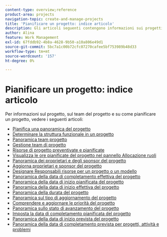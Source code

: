 ```yaml
---
content-type: overview;reference
product-area: projects
navigation-topic: create-and-manage-projects
title: 'Pianificare un progetto: indice articolo'
description: Gli articoli seguenti contengono informazioni sui progetti, sul Team di progetto e su come pianificare un progetto.
author: Alina
feature: Work Management
exl-id: 67fddb92-4b8a-4628-9b50-a10a806e49d1
source-git-commit: 5bc7a1c00b72cfc07270cafee5bf753989b48d33
workflow-type: tm+mt
source-wordcount: '157'
ht-degree: 0%

---
```


# Pianificare un progetto: indice articolo

<!-- Audited: 4/2025 -->

Per informazioni sul progetto, sul team del progetto e su come pianificare un progetto, vedere i seguenti articoli:

* [Pianifica una panoramica del progetto](../../../manage-work/projects/planning-a-project/plan-project.md)
* [Determinare la struttura funzionale in un progetto](../../../manage-work/projects/planning-a-project/determine-project-work-breakdown-structure.md)
* [Panoramica team progetto](../../../manage-work/projects/planning-a-project/project-team-overview.md)
* [Gestione team di progetto](../../../manage-work/projects/planning-a-project/manage-project-team.md)
* [Risorse di progetto preventivate e pianificate](../../../manage-work/projects/planning-a-project/budget-and-schedule-project-resources.md)
* [Visualizza le ore pianificate del progetto nel pannello Allocazione ruoli](../../../manage-work/projects/planning-a-project/view-planed-hours-in-role-allocation-panel.md)
* [Panoramica dei proprietari e degli sponsor del progetto](../../../manage-work/projects/planning-a-project/project-owners-and-sponsors.md)
* [Aggiorna proprietari e sponsor del progetto](../../../manage-work/projects/planning-a-project/update-project-owners-and-sponsors.md)
* [Designare Responsabili risorse per un progetto o un modello](../../../manage-work/projects/planning-a-project/designate-resource-managers-for-projects-and-templates.md)
* [Panoramica della data di completamento effettiva del progetto](../../../manage-work/projects/planning-a-project/project-actual-completion-date.md)
* [Panoramica della data di inizio pianificata del progetto](../../../manage-work/projects/planning-a-project/project-planned-start-date.md)
* [Panoramica della data di inizio effettiva del progetto](../../../manage-work/projects/planning-a-project/project-actual-start-date.md)
* [Panoramica della durata del progetto](../../../manage-work/projects/planning-a-project/project-duration.md)
* [Panoramica sul tipo di aggiornamento del progetto](../../../manage-work/projects/planning-a-project/project-update-type-overview.md)
* [Comprendere e aggiornare le priorità del progetto](../../../manage-work/projects/planning-a-project/project-priority.md)
* [Panoramica sullo stato di avanzamento del progetto](../../../manage-work/projects/planning-a-project/project-progress-status.md)
* [Imposta la data di completamento pianificata del progetto](../../../manage-work/projects/planning-a-project/project-planned-completion-date.md)
* [Panoramica della data di inizio prevista del progetto](../../../manage-work/projects/planning-a-project/project-projected-start-date.md)
* [Panoramica della data di completamento prevista per progetti, attività e problemi](../../../manage-work/projects/planning-a-project/project-projected-completion-date.md)
